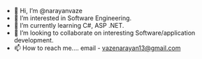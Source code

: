 - 👋 Hi, I’m @narayanvaze
- 👀 I’m interested in Software Engineering.
- 🌱 I’m currently learning C#, ASP .NET.
- 💞️ I’m looking to collaborate on interesting Software/application development.
- 📫 How to reach me.... email - vazenarayan13@gmail.com

<!---
narayanvaze/narayanvaze is a ✨ special ✨ repository because its `README.md` (this file) appears on your GitHub profile.
You can click the Preview link to take a look at your changes.
--->
